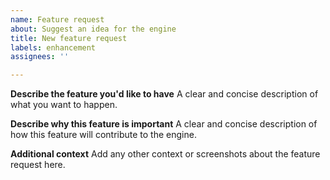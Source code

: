 ```yaml
---
name: Feature request
about: Suggest an idea for the engine
title: New feature request
labels: enhancement
assignees: ''

---
```


**Describe the feature you'd like to have**
A clear and concise description of what you want to happen.

**Describe why this feature is important**
A clear and concise description of how this feature will contribute to the engine.

**Additional context**
Add any other context or screenshots about the feature request here.
